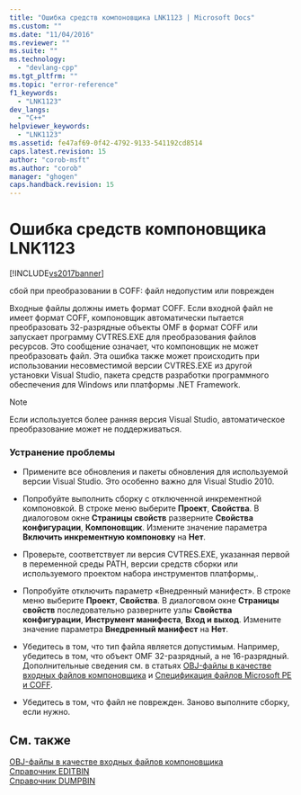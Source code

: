 ```yaml
---
title: "Ошибка средств компоновщика LNK1123 | Microsoft Docs"
ms.custom: ""
ms.date: "11/04/2016"
ms.reviewer: ""
ms.suite: ""
ms.technology: 
  - "devlang-cpp"
ms.tgt_pltfrm: ""
ms.topic: "error-reference"
f1_keywords: 
  - "LNK1123"
dev_langs: 
  - "C++"
helpviewer_keywords: 
  - "LNK1123"
ms.assetid: fe47af69-0f42-4792-9133-541192cd8514
caps.latest.revision: 15
author: "corob-msft"
ms.author: "corob"
manager: "ghogen"
caps.handback.revision: 15
---
```

# Ошибка средств компоновщика LNK1123
[!INCLUDE[vs2017banner](../../assembler/inline/includes/vs2017banner.md)]

сбой при преобразовании в COFF: файл недопустим или поврежден  
  
 Входные файлы должны иметь формат COFF.  Если входной файл не имеет формат COFF, компоновщик автоматически пытается преобразовать 32\-разрядные объекты OMF в формат COFF или запускает программу CVTRES.EXE для преобразования файлов ресурсов.  Это сообщение означает, что компоновщик не может преобразовать файл.  Эта ошибка также может происходить при использовании несовместимой версии CVTRES.EXE из другой установки Visual Studio, пакета средств разработки программного обеспечения для Windows или платформы .NET Framework.  
  
> [!NOTE]
>  Если используется более ранняя версия Visual Studio, автоматическое преобразование может не поддерживаться.  
  
### Устранение проблемы  
  
-   Примените все обновления и пакеты обновления для используемой версии Visual Studio.  Это особенно важно для Visual Studio 2010.  
  
-   Попробуйте выполнить сборку с отключенной инкрементной компоновкой.  В строке меню выберите **Проект**, **Свойства**.  В диалоговом окне **Страницы свойств** разверните **Свойства конфигурации**, **Компоновщик**.  Измените значение параметра **Включить инкрементную компоновку** на **Нет**.  
  
-   Проверьте, соответствует ли версия CVTRES.EXE, указанная первой в переменной среды PATH, версии средств сборки или используемого проектом набора инструментов платформы,.  
  
-   Попробуйте отключить параметр «Внедренный манифест».  В строке меню выберите **Проект**, **Свойства**.  В диалоговом окне **Страницы свойств** последовательно разверните узлы **Свойства конфигурации**, **Инструмент манифеста**, **Вход и выход**.  Измените значение параметра **Внедренный манифест** на **Нет**.  
  
-   Убедитесь в том, что тип файла является допустимым.  Например, убедитесь в том, что объект OMF 32\-разрядный, а не 16\-разрядный.  Дополнительные сведения см. в статьях [OBJ\-файлы в качестве входных файлов компоновщика](../../build/reference/dot-obj-files-as-linker-input.md) и [Спецификация файлов Microsoft PE и COFF](http://go.microsoft.com/fwlink/p/?LinkId=93292).  
  
-   Убедитесь в том, что файл не поврежден.  Заново выполните сборку, если нужно.  
  
## См. также  
 [OBJ\-файлы в качестве входных файлов компоновщика](../../build/reference/dot-obj-files-as-linker-input.md)   
 [Справочник ЕDITBIN](../Topic/EDITBIN%20Reference.md)   
 [Справочник DUMPBIN](../../build/reference/dumpbin-reference.md)